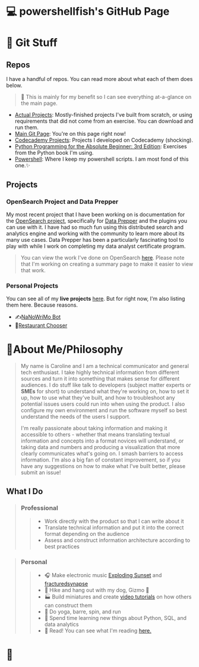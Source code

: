 # 💻 powershellfish's GitHub Page


# 💾 Git Stuff

## Repos 
I have a handful of repos. You can read more about what each of them does below.

> 💬 This is mainly for my benefit so I can see everything at-a-glance on the main page.

* [Actual Projects](https://powershellfish.github.io/Actual-Projects/): Mostly-finished projects I've built from scratch, or using requirements that did not come from an exercise. You can download and run them. 
* [Main Git Page](https://powershellfish.github.io): You're on this page right now! 
* [Codecademy Projects](https://powershellfish.github.io/Codecademy-Projects/): Projects I developed on Codecademy (shocking).
* [Python Programming for the Absolute Beginner: 3rd Edition](https://powershellfish.github.io/python_programming_3e/): Exercises from the Python book I'm using.
* [Powershell](https://powershellfish.github.io/powershell/): Where I keep my powershell scripts. I am most fond of this one.✨

## Projects

### OpenSearch Project and Data Prepper

My most recent project that I have been working on is documentation for the [OpenSearch project](https://opensearch.org/), specifically for [Data Prepper](https://opensearch.org/docs/latest/data-prepper/index/) and the plugins you can use with it. I have had so much fun using this distributed search and analytics engine and working with the community to learn more about its many use cases. Data Prepper has been a particularly fascinating tool to play with while I work on completing my data analyst certificate program. 
>You can view the work I've done on OpenSearch [here](https://github.com/carolxob). Please note that I'm working on creating a summary page to make it easier to view that work.

### Personal Projects

You can see all of my **live projects** [here](https://powershellfish.github.io/Actual-Projects/). But for right now, I'm also listing them here. Because reasons.

- ✍[NaNoWriMo Bot](https://github.com/powershellfish/Actual-Projects/blob/main/NaNoWriMo.py)
- 🍕[Restaurant Chooser](https://github.com/powershellfish/Actual-Projects/blob/main/random_restaurant.py)

# 🎀About Me/Philosophy

>My name is Caroline and I am a technical communicator and general tech enthusiast. I take highly technical information from different sources and turn it into something that makes sense for different audiences. I do stuff like talk to developers (subject matter experts or **SMEs** for short) to understand what they're working on, how to set it up, how to use what they've built, and how to troubleshoot any potential issues users could run into when using the product. I also configure my own environment and run the software myself so best understand the needs of the users I support. 
>
>I'm really passionate about taking information and making it accessible to others - whether that means translating textual information and concepts into a format novices will understand, or taking data and numbers and producing a visualization that more clearly communicates what's going on. I smash barriers to access information. I'm also a big fan of constant improvement, so if you have any suggestions on how to make what I've built better, please submit an issue! 


## What I Do

>### Professional
>>* Work directly with the product so that I can write about it
>>* Translate technical information and put it into the correct format depending on the audience
>>* Assess and construct information architecture according to best practices

>### Personal
>>* 🎧 Make electronic music [Exploding Sunset](https://soundcloud.com/explodingsunset) and [fracturedsynapse](https://soundcloud.com/fracturedsynapse)
>>* 🥾 Hike and hang out with my dog, Gizmo 🐺
>>* 🏭 Build miniatures and create [video tutorials](https://www.youtube.com/channel/UC04S3GpB-oeoe5Ojs65WHAw) on how others can construct them
>>* 🧘‍ Do yoga, barre, spin, and run
>>* 🔢 Spend time learning new things about Python, SQL, and data analytics
>>* 📖 Read! You can see what I'm reading [here.](https://www.goodreads.com/user/show/1258553-powershellfish) 

# 🍕

